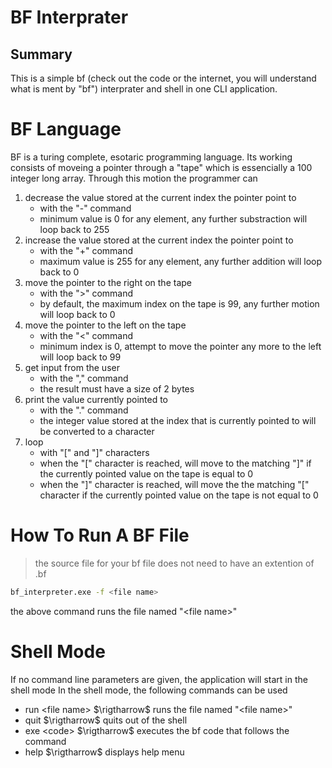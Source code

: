 # BF Interprater
## Summary
This is a simple bf (check out the code or the internet, you will understand what
is ment by "bf")
interprater and shell in one CLI application.

# BF Language
BF is a turing complete, esotaric programming language. Its working consists of
moveing a pointer through a "tape" which is essencially a 100 integer long array.
Through this motion the programmer can
1. decrease the value stored at the current index the pointer point to
    - with the "-" command
    - minimum value is 0 for any element, any further substraction will loop back to 255
1. increase the value stored at the current index the pointer point to
    - with the "+" command
    - maximum value is 255 for any element, any further addition will loop back to 0
1. move the pointer to the right on the tape
    - with the ">" command
    - by default, the maximum index on the tape is 99, any further motion will loop back to 0
1. move the pointer to the left on the tape
    - with the "<" command
    - minimum index is 0, attempt to move the pointer any more to the left will loop back to 99
1. get input from the user
    - with the "," command
    - the result must have a size of 2 bytes
1. print the value currently pointed to
    - with the "." command
    - the integer value stored at the index that is currently pointed to will be converted to a character
1. loop
    - with "[" and "]" characters
    - when the "[" character is reached, will move to the matching "]" if the currently pointed value on the tape is equal to 0
    - when the "]" character is reached, will move the the matching "[" character if the currently pointed value on the tape is not equal to 0

# How To Run A BF File
> the source file for your bf file does not need to have an extention of .bf

```bash
bf_interpreter.exe -f <file name>
```
the above command runs the file named "\<file name\>"

# Shell Mode
If no command line parameters are given, the application will start in the shell mode
In the shell mode, the following commands can be used
- run \<file name\> $\rigtharrow$ runs the file named "\<file name\>"
- quit $\rigtharrow$ quits out of the shell
- exe \<code\>  $\rigtharrow$ executes the bf code that follows the command
- help $\rigtharrow$ displays help menu
